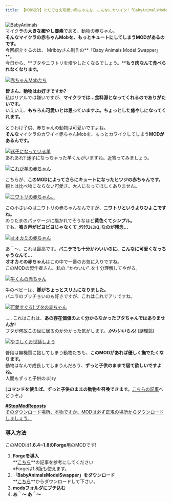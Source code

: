 ```yaml
---
title: 【MOD紹介】ただでさえ可愛い赤ちゃんを、こんなにカワイク!「BabyAnimalsModelSwapper」
---
```


[![BabyAnimals](https://cdn-ak.f.st-hatena.com/images/fotolife/s/sasigume/20210208/20210208145541.png)](#8/1/81b5e0bb.png "BabyAnimals")  
マイクラの**大きな癒やし要素**である、動物の赤ちゃん。  
**そんなマイクラの赤ちゃんMobを、もっとキュートにしてしまうMODがあるのです。**  
今回紹介するのは、 Mrlbbyさん制作の**「Baby Animals Model Swapper」**。  
今日から、**ブタやニワトリを増やしたくなるでしょう。****もう肉なんて食べられなくなります。**

[![赤ちゃんMobたち](https://cdn-ak.f.st-hatena.com/images/fotolife/s/sasigume/20210208/20210208145954.png)](#8/5/85a35bb3.png "赤ちゃんMobたち")

**皆さん、動物はお好きですか?**  
私はリアルでは嫌いですが、**マイクラでは…食料源となってくれるのでありがたいです。**  
いえいえ、**もちろん可愛いとは思っていますよ。ちょっとした癒やしになってくれます。**

とりわけ子供、赤ちゃんの動物は可愛いですよね。  
**そんな**マイクラのカワイイ赤ちゃんMobを、もっとカワイクしてしまう**MODがあるんです。**

[![迷子になっている羊](https://cdn-ak.f.st-hatena.com/images/fotolife/s/sasigume/20210208/20210208141715.png)](#5/f/5f7cefe6.png "迷子になっている羊")  
あれあれ? 迷子になっちゃった羊くんがいますね。近寄ってみましょう。

[![これが羊の赤ちゃん](https://cdn-ak.f.st-hatena.com/images/fotolife/s/sasigume/20210208/20210208142151.png)](#6/3/63a100f9.png "これが羊の赤ちゃん")

こちらが、**このMODによってさらにキュートになったヒツジの赤ちゃんです。**  
親とは比べ物にならない可愛さ。大人になってほしくありません。

[![ニワトリの赤ちゃん。](https://cdn-ak.f.st-hatena.com/images/fotolife/s/sasigume/20210208/20210208131635.png)](#2/0/205e87e3.png "ニワトリの赤ちゃん。")

この小さいのはニワトリの赤ちゃんなんですが、**ニワトリというよりひよこですね。**  
のりたまのパッケージに描かれてそうなほど**黄色くてシンプル。**  
でも、**鳴き声がピヨピヨじゃなくて_ｸﾜｸﾜｺｯｺｯｺ_なのが残念…**

[![オオカミの赤ちゃん](https://cdn-ak.f.st-hatena.com/images/fotolife/s/sasigume/20210208/20210208150539.png)](#8/a/8afca13a.png "オオカミの赤ちゃん")

あ＾～、これは最高です。**バニラでも十分かわいいのに、こんなに可愛くなっちゃうなんて…**  
**オオカミの赤ちゃん**はこの中で一番のお気に入りですね。  
このMODの製作者さん、私の_“かわいい”_を十分理解してやがる。

[![牛くんの赤ちゃん](https://cdn-ak.f.st-hatena.com/images/fotolife/s/sasigume/20210208/20210208154143.png)](#a/e/ae704983.png "牛くんの赤ちゃん")

牛のベビーは、**脚がちょっとスリムになりました。**  
バニラのブッチョいのも好きですが、これはこれでアリですね。

[![可愛すぐる! ブタの赤ちゃん](https://cdn-ak.f.st-hatena.com/images/fotolife/s/sasigume/20210208/20210208130449.png)](#1/3/136a411a.png "可愛すぐる! ブタの赤ちゃん")

….. これはこれは、**あの存在価値のよく分からなかったブタちゃんではありませんか!**  
ブタが何故この世に居るのか分かった気がします。**_かわいいもん!_** (謎理論)

[![やさしくお世話しよう](https://cdn-ak.f.st-hatena.com/images/fotolife/s/sasigume/20210208/20210208161255.png)](#c/d/cdf7b94e.png "やさしくお世話しよう")

普段は無機質に接してしまう動物たちも、**このMODがあれば優しく撫でたくなります。**  
動物はなんで成長してしまうんだろう、**ずっと子供のままで居て欲しいですよね。**  
人間もずっと子供のま)ry

(**コマンドを使えば、ずっと子供のままの動物を召喚できます。**[こちらの記事](/minecraft-je/howto/forever-baby-animal-command/ "【Minecraft】子供のまま、成長しない動物を召喚する方法 - 新NBTタグ")へどうぞ。)

[**#StopModReposts**  
そのダウンロード場所、本物ですか。MODは必ず正規の場所からダウンロードしましょう。](https://www.napoan.com/stop-mod-reposts/)

### 導入方法

このMODは**1.6.4~1.8のForge**用のMODです!

1.  **Forgeを導入**  
    **[こちら](/minecraft-je/howto/install-forge/)**の記事を参考にしてください  
    ※Forgeは1.8版も使えます。
2.  **「BabyAnimalsModelSwapper」をダウンロード**  
    **[こちら](http://www.minecraftforum.net/forums/mapping-and-modding/minecraft-mods/2364027-baby-animals-model-swapper-bunnies-update "「BabyAnimalsModelSwapper」のダウンロード")**からダウンロードして下さい。
3.  **modsフォルダにブチ込む** 
4.  **あ＾～ あ＾～**
